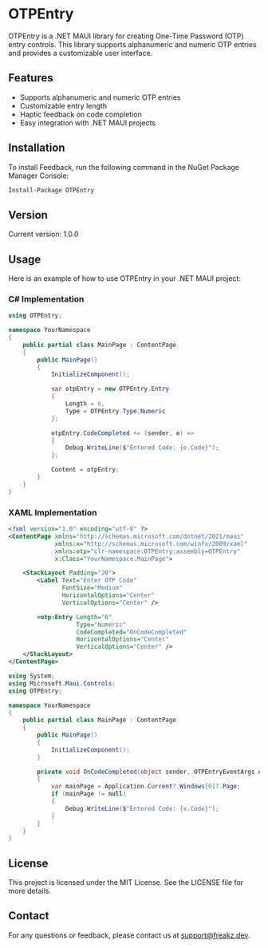 # OTPEntry

OTPEntry is a .NET MAUI library for creating One-Time Password (OTP) entry controls. This library supports alphanumeric and numeric OTP entries and provides a customizable user interface.

## Features

- Supports alphanumeric and numeric OTP entries
- Customizable entry length
- Haptic feedback on code completion
- Easy integration with .NET MAUI projects

## Installation

To install Feedback, run the following command in the NuGet Package Manager Console:

```sh
Install-Package OTPEntry
```

## Version

Current version: 1.0.0

## Usage

Here is an example of how to use OTPEntry in your .NET MAUI project:

### C# Implementation

```csharp
using OTPEntry;

namespace YourNamespace
{
    public partial class MainPage : ContentPage
    {
        public MainPage()
        {
            InitializeComponent();

            var otpEntry = new OTPEntry.Entry
            {
                Length = 6,
                Type = OTPEntry.Type.Numeric
            };

            otpEntry.CodeCompleted += (sender, e) =>
            {
                Debug.WriteLine($"Entered Code: {e.Code}");
            };

            Content = otpEntry;
        }
    }
}
```

### XAML Implementation

```xml
<?xml version="1.0" encoding="utf-8" ?>
<ContentPage xmlns="http://schemas.microsoft.com/dotnet/2021/maui"
             xmlns:x="http://schemas.microsoft.com/winfx/2009/xaml"
             xmlns:otp="clr-namespace:OTPEntry;assembly=OTPEntry"
             x:Class="YourNamespace.MainPage">

    <StackLayout Padding="20">
        <Label Text="Enter OTP Code"
               FontSize="Medium"
               HorizontalOptions="Center"
               VerticalOptions="Center" />

        <otp:Entry Length="6"
                   Type="Numeric"
                   CodeCompleted="OnCodeCompleted"
                   HorizontalOptions="Center"
                   VerticalOptions="Center" />
    </StackLayout>
</ContentPage>
```

```csharp
using System;
using Microsoft.Maui.Controls;
using OTPEntry;

namespace YourNamespace
{
    public partial class MainPage : ContentPage
    {
        public MainPage()
        {
            InitializeComponent();
        }

        private void OnCodeCompleted(object sender, OTPEntryEventArgs e)
        {
            var mainPage = Application.Current?.Windows[0]?.Page;
            if (mainPage != null)
            {
                Debug.WriteLine($"Entered Code: {e.Code}");
            }
        }
    }
}
```

## License

This project is licensed under the MIT License. See the LICENSE file for more details.

## Contact

For any questions or feedback, please contact us at [support@freakz.dev](mailto:support@freakz.dev).
